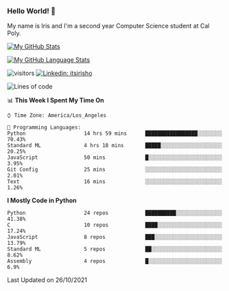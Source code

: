 ### Hello World! 👋

My name is Iris and I'm a second year Computer Science student at Cal Poly. 


[![My GitHub Stats](https://github-readme-stats.vercel.app/api?username=sleepyStick&show_icons=true&&count_private=true&include_all_commits=true&theme=buefy)]()

[![My GitHub Language Stats](https://github-readme-stats.vercel.app/api/top-langs/?username=sleepyStick&langs_count=5&theme=buefy)]()

![visitors](https://visitor-badge.glitch.me/badge?page_id=sleepyStick.sleepyStick)
[![Linkedin: itsirisho](https://img.shields.io/badge/-itsirisho-informational?style=flat-square&logo=Linkedin&logoColor=white&link=https://www.linkedin.com/in/itsirisho/)](https://www.linkedin.com/in/itsirisho/)

<!--START_SECTION:waka-->
![Lines of code](https://img.shields.io/badge/From%20Hello%20World%20I%27ve%20Written-13.2%20million%20lines%20of%20code-blue)

📊 **This Week I Spent My Time On** 

```text
⌚︎ Time Zone: America/Los_Angeles

💬 Programming Languages: 
Python                   14 hrs 59 mins      █████████████████░░░░░░░░   70.43% 
Standard ML              4 hrs 18 mins       █████░░░░░░░░░░░░░░░░░░░░   20.25% 
JavaScript               50 mins             █░░░░░░░░░░░░░░░░░░░░░░░░   3.95% 
Git Config               25 mins             ░░░░░░░░░░░░░░░░░░░░░░░░░   2.01% 
Text                     16 mins             ░░░░░░░░░░░░░░░░░░░░░░░░░   1.26%

```

**I Mostly Code in Python** 

```text
Python                   24 repos            ██████████░░░░░░░░░░░░░░░   41.38% 
C                        10 repos            ████░░░░░░░░░░░░░░░░░░░░░   17.24% 
JavaScript               8 repos             ███░░░░░░░░░░░░░░░░░░░░░░   13.79% 
Standard ML              5 repos             ██░░░░░░░░░░░░░░░░░░░░░░░   8.62% 
Assembly                 4 repos             █░░░░░░░░░░░░░░░░░░░░░░░░   6.9%

```



 Last Updated on 26/10/2021
<!--END_SECTION:waka-->

<!--
**konanyuta/konanyuta** is a ✨ _special_ ✨ repository because its `README.md` (this file) appears on your GitHub profile.

Here are some ideas to get you started:

- 🔭 I’m currently working on ...
- 🌱 I’m currently learning ...
- 👯 I’m looking to collaborate on ...
- 🤔 I’m looking for help with ...
- 💬 Ask me about ...
- 📫 How to reach me: ...
- 😄 Pronouns: ...
- ⚡ Fun fact: ...
-->
